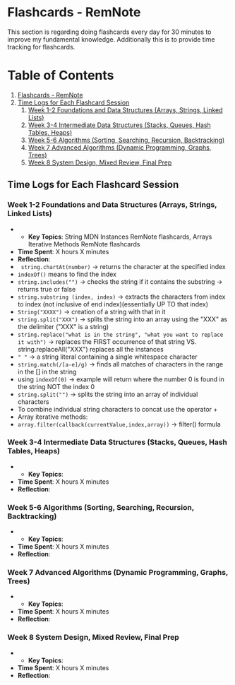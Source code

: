 # Flashcards - RemNote

This section is regarding doing flashcards every day for 30 minutes to improve my fundamental knowledge. Additionally this is to provide time tracking for flashcards.

# Table of Contents

1. [Flashcards - RemNote](#flashcards---remnote)
2. [Time Logs for Each Flashcard Session](#time-logs-for-each-flashcard-session)
   1. [Week 1-2 Foundations and Data Structures (Arrays, Strings, Linked Lists)](#week-1-2-foundations-and-data-structures-arrays-strings-linked-lists)
   2. [Week 3-4 Intermediate Data Structures (Stacks, Queues, Hash Tables, Heaps)](#week-3-4-intermediate-data-structures-stacks-queues-hash-tables-heaps)
   3. [Week 5-6 Algorithms (Sorting, Searching, Recursion, Backtracking)](#week-5-6-algorithms-sorting-searching-recursion-backtracking)
   4. [Week 7 Advanced Algorithms (Dynamic Programming, Graphs, Trees)](#week-7-advanced-algorithms-dynamic-programming-graphs-trees)
   5. [Week 8 System Design, Mixed Review, Final Prep](#week-8-system-design-mixed-review-final-prep)


## Time Logs for Each Flashcard Session

### Week 1-2 Foundations and Data Structures (Arrays, Strings, Linked Lists)
- - **Key Topics**: String MDN Instances RemNote flashcards, Arrays Iterative Methods RemNote flashcards
- **Time Spent**: X hours X minutes
- **Reflection**: 
- ` string.chartAt(number)`  -> returns the character at the specified index
- `indexOf()` means to find the index
- `string.includes("")` -> checks the string if it contains the substring -> returns true or false
- `string.substring (index, index)` -> extracts the characters from index to index (not inclusive of end index)(essentially UP TO that index)
- `String("XXXX")` -> creation of a string with that in it
- `string.split("XXX")` -> splits the string into an array using the "XXX" as the delimiter ("XXX" is a string)
- `string.replace("what is in the string", "what you want to replace it with")` -> replaces the FIRST occurrence of that string VS. string.replaceAll("XXX") replaces all the instances
- `" "` -> a string literal containing a single whitespace character
- `string.match(/[a-e]/g)` -> finds all matches of characters in the range in the [] in the string
- using `indexOf(0)` -> example will return where the number 0 is found in the string NOT the index 0
- `string.split("")` -> splits the string into an array of individual characters
- To combine individual string characters to concat use the operator +
- Array iterative methods:
- `array.filter(callback(currentValue,index,array))` -> filter() formula

### Week 3-4 Intermediate Data Structures (Stacks, Queues, Hash Tables, Heaps)
- - **Key Topics**: 
- **Time Spent**: X hours X minutes
- **Reflection**: 

### Week 5-6 Algorithms (Sorting, Searching, Recursion, Backtracking)
- - **Key Topics**: 
- **Time Spent**: X hours X minutes
- **Reflection**: 

### Week 7 Advanced Algorithms (Dynamic Programming, Graphs, Trees)
- - **Key Topics**: 
- **Time Spent**: X hours X minutes
- **Reflection**: 

### Week 8 System Design, Mixed Review, Final Prep
- - **Key Topics**: 
- **Time Spent**: X hours X minutes
- **Reflection**: 
